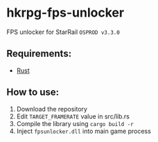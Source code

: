 # hkrpg-fps-unlocker
FPS unlocker for StarRail ```OSPROD v3.3.0```

## Requirements:
- [Rust](https://www.rust-lang.org/tools/install)

## How to use:
1. Download the repository
2. Edit ```TARGET_FRAMERATE``` value in src/lib.rs
3. Compile the library using ```cargo build -r```
4. Inject ```fpsunlocker.dll``` into main game process
